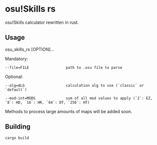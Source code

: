 # osu!Skills rs

osu!Skills calculator rewritten in rust.

## Usage

osu_skills_rs [OPTION]...

Mandatory:

```
--file=FILE                 path to .osu file to parse
```

Optional:

```
--alg=ALG                   calculation alg to use (`classic` or `default`)

--mod-int=MODS              sum of all mod values to apply (`2`: EZ, `8`: HD, `16`: HR, `64`: DT, `256`: HT)
```

Methods to process large amounts of maps will be added soon.

## Building

```
cargo build
```